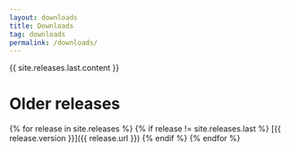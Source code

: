 ```yaml
---
layout: downloads
title: Downloads
tag: downloads
permalink: /downloads/
---
```


{{ site.releases.last.content }}

# Older releases

{% for release in site.releases %}
{% if release != site.releases.last %}
[{{ release.version }}]({{ release.url }})
{% endif %}
{% endfor %}